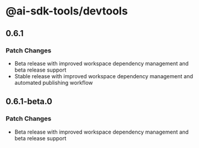 # @ai-sdk-tools/devtools

## 0.6.1

### Patch Changes

- Beta release with improved workspace dependency management and beta release support
- Stable release with improved workspace dependency management and automated publishing workflow

## 0.6.1-beta.0

### Patch Changes

- Beta release with improved workspace dependency management and beta release support
